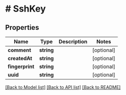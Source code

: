 # # SshKey

## Properties

Name | Type | Description | Notes
------------ | ------------- | ------------- | -------------
**comment** | **string** |  | [optional]
**createdAt** | **string** |  | [optional]
**fingerprint** | **string** |  | [optional]
**uuid** | **string** |  | [optional]

[[Back to Model list]](../../README.md#models) [[Back to API list]](../../README.md#endpoints) [[Back to README]](../../README.md)

